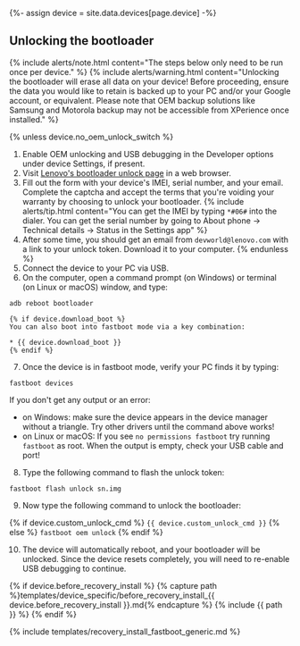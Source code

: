 {%- assign device = site.data.devices[page.device] -%}

## Unlocking the bootloader

{% include alerts/note.html content="The steps below only need to be run once per device." %}
{% include alerts/warning.html content="Unlocking the bootloader will erase all data on your device!
Before proceeding, ensure the data you would like to retain is backed up to your PC and/or your Google account, or equivalent. Please note that OEM backup solutions like Samsung and Motorola backup may not be accessible from XPerience once installed." %}

{% unless device.no_oem_unlock_switch %}
1. Enable OEM unlocking and USB debugging in the Developer options under device Settings, if present.
2. Visit [Lenovo's bootloader unlock page](https://www.zui.com/iunlock) in a web browser.
3. Fill out the form with your device's IMEI, serial number, and your email. Complete the captcha and accept the terms that you're voiding your warranty by choosing to unlock your bootloader.
    {% include alerts/tip.html content="You can get the IMEI by typing `*#06#` into the dialer. You can get the serial number by going to About phone -> Technical details -> Status in the Settings app" %}
4. After some time, you should get an email from ```devworld@lenovo.com``` with a link to your unlock token. Download it to your computer.
{% endunless %}
5. Connect the device to your PC via USB.
6. On the computer, open a command prompt (on Windows) or terminal (on Linux or macOS) window, and type:
```
adb reboot bootloader
```
    {% if device.download_boot %}
    You can also boot into fastboot mode via a key combination:

    * {{ device.download_boot }}
    {% endif %}
7. Once the device is in fastboot mode, verify your PC finds it by typing:
```
fastboot devices
```
  If you don't get any output or an error:
   * on Windows: make sure the device appears in the device manager without a triangle. Try other drivers until the command above works!
   * on Linux or macOS: If you see `no permissions fastboot` try running `fastboot` as root. When the output is empty, check your USB cable and port!
8. Type the following command to flash the unlock token:
```
fastboot flash unlock sn.img
``` 

9. Now type the following command to unlock the bootloader:

{% if device.custom_unlock_cmd %}
    ```
{{ device.custom_unlock_cmd }}
    ```
{% else %}
    ```
fastboot oem unlock
    ```
{% endif %}

10. The device will automatically reboot, and your bootloader will be unlocked. Since the device resets completely, you will need to re-enable USB debugging to continue.

{% if device.before_recovery_install %}
{% capture path %}templates/device_specific/before_recovery_install_{{ device.before_recovery_install }}.md{% endcapture %}
{% include {{ path }} %}
{% endif %}

{% include templates/recovery_install_fastboot_generic.md %}
